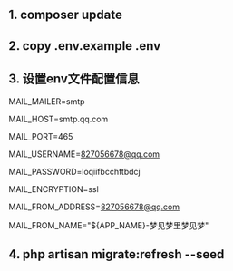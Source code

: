 
## 1. composer update
## 2. copy .env.example  .env
## 3. 设置env文件配置信息
MAIL_MAILER=smtp

MAIL_HOST=smtp.qq.com

MAIL_PORT=465

MAIL_USERNAME=827056678@qq.com

MAIL_PASSWORD=loqiifbcchftbdcj

MAIL_ENCRYPTION=ssl

MAIL_FROM_ADDRESS=827056678@qq.com

MAIL_FROM_NAME="${APP_NAME}-梦见梦里梦见梦"
## 4. php artisan migrate:refresh --seed


